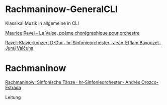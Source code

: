 # Rachmaninow-GeneralCLI
Klassikal Muzik in allgemeine in CLI


[Maurice Ravel - La Valse, poème chorégraphique pour orchestre](https://www.youtube.com/watch?v=eBn-N1BDwcs)

[Ravel: Klavierkonzert D-Dur ∙ hr-Sinfonieorchester ∙ Jean-Efflam Bavouzet ∙ Juraj Valčuha](https://www.youtube.com/watch?v=dYURhyb5mCs)

# Rachmaninow 

[Rachmaninow: Sinfonische Tänze ∙ hr-Sinfonieorchester ∙ Andrés Orozco-Estrada](https://www.youtube.com/watch?v=aejZf3Y75JM)


Leitung 
